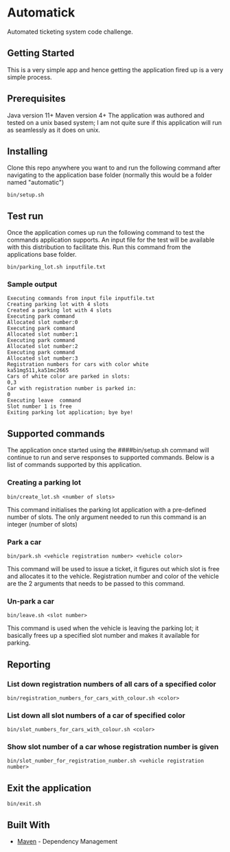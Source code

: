 # Automatick

Automated ticketing system code challenge.

## Getting Started

This is a very simple app and hence getting the application fired up is a very simple process. 

## Prerequisites

Java version 11+
Maven version 4+
The application was authored and tested on a unix based system; I am not quite sure if this application will run as seamlessly as it does on unix.

## Installing

Clone this repo anywhere you want to and run the following command after navigating to the application base folder (normally this would be a folder named "automatic")

```
bin/setup.sh
```

## Test run

Once the application comes up run the following command to test the commands application supports. An input file for the test will be available with this distribution to facilitate this. Run this command from the applications base folder.

```
bin/parking_lot.sh inputfile.txt
```

### Sample output
```
Executing commands from input file inputfile.txt
Creating parking lot with 4 slots
Created a parking lot with 4 slots
Executing park command
Allocated slot number:0
Executing park command
Allocated slot number:1
Executing park command
Allocated slot number:2
Executing park command
Allocated slot number:3
Registration numbers for cars with color white
ka51mg511,ka51mc2665
Cars of white color are parked in slots:
0,3
Car with registration number is parked in: 
0
Executing leave  command
Slot number 1 is free
Exiting parking lot application; bye bye!
```
## Supported commands
The application once started using the ####bin/setup.sh command will continue to run and serve responses to supported commands. Below is a list of commands supported by this application.

### Creating a parking lot
```
bin/create_lot.sh <number of slots>
```

This command initialises the parking lot application with a pre-defined number of slots. The only argument needed to run this command is an integer (number of slots)

### Park a car
```
bin/park.sh <vehicle registration number> <vehicle color>
```

This command will be used to issue a ticket, it figures out which slot is free and allocates it to the vehicle. Registration number and color of the vehicle are the 2 arguments that needs to be passed to this command.

### Un-park a car
```
bin/leave.sh <slot number>
```

This command is used when the vehicle is leaving the parking lot; it basically frees up a specified slot number and makes it available for parking.

## Reporting
### List down registration numbers of all cars of a specified color
```
bin/registration_numbers_for_cars_with_colour.sh <color>
```
### List down all slot numbers of a car of specified color
```
bin/slot_numbers_for_cars_with_colour.sh <color>
```

### Show slot number of a car whose registration number is given
```
bin/slot_number_for_registration_number.sh <vehicle registration number>
```
## Exit the application
``` 
bin/exit.sh
```


## Built With
* [Maven](https://maven.apache.org/) - Dependency Management
